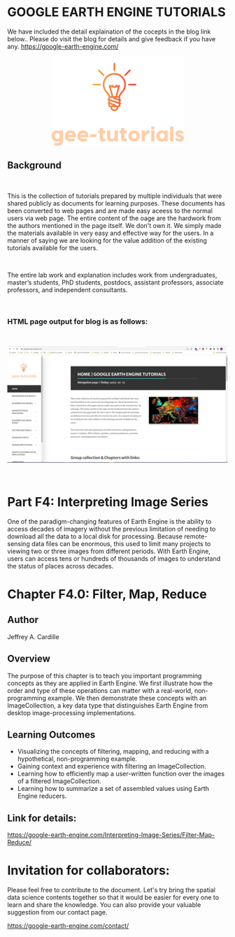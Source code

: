 # GOOGLE EARTH ENGINE TUTORIALS

We have included the detail explaination of the cocepts in the blog link below.. Please do visit the blog for details and give feedback if you have any.
https://google-earth-engine.com/

<p align="center">
    <img src = '../../../logo.png' class="center">
</p>


## Background
<br>

This is the collection of tutorials prepared by multiple individuals that were shared publicly as documents for learning purposes. These documents has been converted to web pages and are made easy aceess to the normal users via web page. The entire content of the oage are the hardwork from the authors mentioned in the page itself. We don't own it. We simply made the materials available in very easy and effective way for the users. In a manner of saying we are looking for the value addition of the existing tutorials available for the users.

<br>

The entire lab work and explanation includes work from undergraduates, master’s students, PhD students, postdocs, assistant professors, associate professors, and independent consultants.

<br>

### HTML page output for blog is as follows:
<br>
<p align="center">
    <img src = '../../../gee-tutorials.jpg' class="center">
</p>
<br>

# Part F4: Interpreting Image Series

One of the paradigm-changing features of Earth Engine is the ability to access decades of imagery without the previous limitation of needing to download all the data to a local disk for processing. Because remote-sensing data files can be enormous, this used to limit many projects to viewing two or three images from different periods. With Earth Engine, users can access tens or hundreds of thousands of images to understand the status of places across decades.

# Chapter F4.0: Filter, Map, Reduce
## Author
Jeffrey A. Cardille


## Overview
The purpose of this chapter is to teach you important programming concepts as they are applied in Earth Engine. We first illustrate how the order and type of these operations can matter with a real-world, non-programming example. We then demonstrate these concepts with an ImageCollection, a key data type that distinguishes Earth Engine from desktop image-processing implementations.


## Learning Outcomes
 - Visualizing the concepts of filtering, mapping, and reducing with a hypothetical, non-programming example.
 - Gaining context and experience with filtering an ImageCollection.
 - Learning how to efficiently map a user-written function over the images of a filtered ImageCollection.
 - Learning how to summarize a set of assembled values using Earth Engine reducers.

## Link for details:
https://google-earth-engine.com/Interpreting-Image-Series/Filter-Map-Reduce/


# Invitation for collaborators:
Please feel free to contribute to the document. Let's try bring the spatial data science contents together so that it would be easier for every one to learn and share the knowledge. You can also provide your valuable suggestion from our contact page.

https://google-earth-engine.com/contact/
